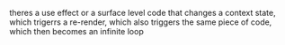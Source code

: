 theres a use effect or a surface level code that changes a context state, which trigerrs a re-render, which also triggers the same piece of code, which then becomes an infinite loop